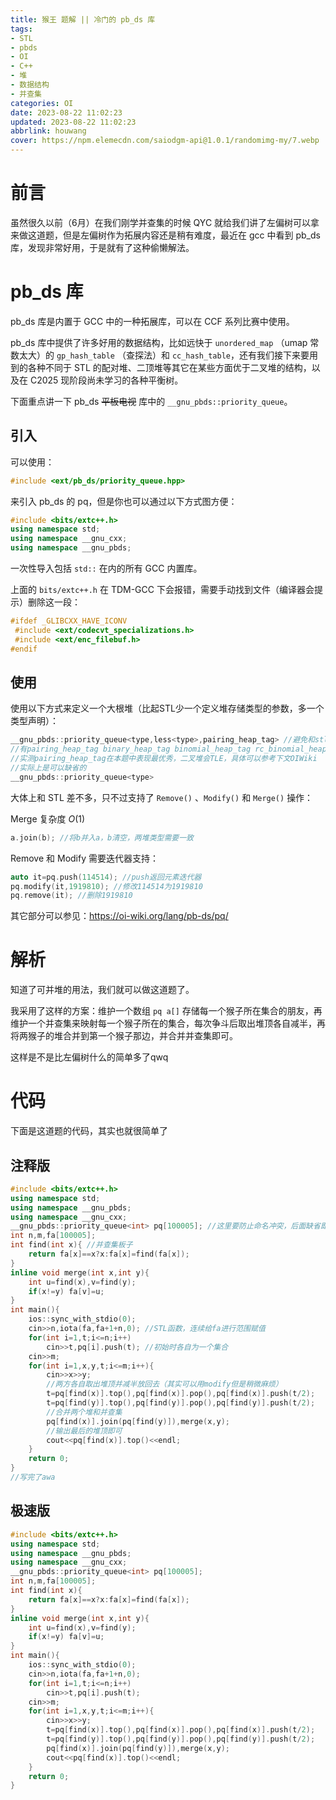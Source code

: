 ```yaml
---
title: 猴王 题解 || 冷门的 pb_ds 库
tags:
- STL
- pbds
- OI
- C++
- 堆
- 数据结构
- 并查集
categories: OI
date: 2023-08-22 11:02:23
updated: 2023-08-22 11:02:23
abbrlink: houwang
cover: https://npm.elemecdn.com/saiodgm-api@1.0.1/randomimg-my/7.webp
---
```



# 前言

虽然很久以前（6月）在我们刚学并查集的时候 QYC 就给我们讲了左偏树可以拿来做这道题，但是左偏树作为拓展内容还是稍有难度，最近在 gcc 中看到 pb_ds 库，发现非常好用，于是就有了这种偷懒解法。

# pb_ds 库

pb_ds 库是内置于 GCC 中的一种拓展库，可以在 CCF 系列比赛中使用。

pb_ds 库中提供了许多好用的数据结构，比如远快于 `unordered_map` （umap 常数太大）的 `gp_hash_table` （查探法）和 `cc_hash_table`，还有我们接下来要用到的各种不同于 STL 的配对堆、二顶堆等其它在某些方面优于二叉堆的结构，以及在 C2025 现阶段尚未学习的各种平衡树。

下面重点讲一下 pb_ds ~~平板电视~~ 库中的 `__gnu_pbds::priority_queue`。

## 引入

可以使用：

```c++
#include <ext/pb_ds/priority_queue.hpp>
```

来引入 pb_ds 的 pq，但是你也可以通过以下方式图方便：

```c++
#include <bits/extc++.h>
using namespace std;
using namespace __gnu_cxx;
using namespace __gnu_pbds;
```

一次性导入包括 `std::` 在内的所有 GCC 内置库。

上面的 `bits/extc++.h` 在 TDM-GCC 下会报错，需要手动找到文件（编译器会提示）删除这一段：

```c++
#ifdef _GLIBCXX_HAVE_ICONV
 #include <ext/codecvt_specializations.h>
 #include <ext/enc_filebuf.h>
#endif
```

## 使用

使用以下方式来定义一个大根堆（比起STL少一个定义堆存储类型的参数，多一个类型声明）：

```cpp
__gnu_pbds::priority_queue<type,less<type>,pairing_heap_tag> //避免和stl混淆，pairing_heap_tag表示声明配对堆，可以合并
//有pairing_heap_tag binary_heap_tag binomial_heap_tag rc_binomial_heap_tag thin_heap_tag
//实测pairing_heap_tag在本题中表现最优秀，二叉堆会TLE，具体可以参考下文OIWiki
//实际上是可以缺省的
__gnu_pbds::priority_queue<type>
```

大体上和 STL 差不多，只不过支持了 `Remove()` 、`Modify()` 和 `Merge()` 操作：

Merge 复杂度 $O(1)$

```cpp
a.join(b); //将b并入a，b清空，两堆类型需要一致
```

Remove 和 Modify 需要迭代器支持：

```cpp
auto it=pq.push(114514); //push返回元素迭代器
pq.modify(it,1919810); //修改114514为1919810
pq.remove(it); //删除1919810
```

其它部分可以参见：https://oi-wiki.org/lang/pb-ds/pq/

# 解析

知道了可并堆的用法，我们就可以做这道题了。

我采用了这样的方案：维护一个数组 `pq a[]` 存储每一个猴子所在集合的朋友，再维护一个并查集来映射每一个猴子所在的集合，每次争斗后取出堆顶各自减半，再将两猴子的堆合并到第一个猴子那边，并合并并查集即可。

这样是不是比左偏树什么的简单多了qwq

# 代码

下面是这道题的代码，其实也就很简单了

## 注释版

```cpp
#include <bits/extc++.h>
using namespace std;
using namespace __gnu_pbds;
using namespace __gnu_cxx;
__gnu_pbds::priority_queue<int> pq[100005]; //这里要防止命名冲突，后面缺省即可
int n,m,fa[100005]; 
int find(int x){ //并查集板子
    return fa[x]==x?x:fa[x]=find(fa[x]);
}
inline void merge(int x,int y){
    int u=find(x),v=find(y);
    if(x!=y) fa[v]=u;
}
int main(){
    ios::sync_with_stdio(0);
    cin>>n,iota(fa,fa+1+n,0); //STL函数，连续给fa进行范围赋值
    for(int i=1,t;i<=n;i++)
        cin>>t,pq[i].push(t); //初始时各自为一个集合
    cin>>m;
    for(int i=1,x,y,t;i<=m;i++){
        cin>>x>>y;
        //两方各自取出堆顶并减半放回去（其实可以用modify但是稍微麻烦）
        t=pq[find(x)].top(),pq[find(x)].pop(),pq[find(x)].push(t/2);
        t=pq[find(y)].top(),pq[find(y)].pop(),pq[find(y)].push(t/2);
        //合并两个堆和并查集
        pq[find(x)].join(pq[find(y)]),merge(x,y);
        //输出最后的堆顶即可
        cout<<pq[find(x)].top()<<endl;
    }
    return 0;
}
//写完了awa
```

## 极速版

```cpp
#include <bits/extc++.h>
using namespace std;
using namespace __gnu_pbds;
using namespace __gnu_cxx;
__gnu_pbds::priority_queue<int> pq[100005];
int n,m,fa[100005];
int find(int x){
    return fa[x]==x?x:fa[x]=find(fa[x]);
}
inline void merge(int x,int y){
    int u=find(x),v=find(y);
    if(x!=y) fa[v]=u;
}
int main(){
    ios::sync_with_stdio(0);
    cin>>n,iota(fa,fa+1+n,0);
    for(int i=1,t;i<=n;i++)
        cin>>t,pq[i].push(t);
    cin>>m;
    for(int i=1,x,y,t;i<=m;i++){
        cin>>x>>y;
        t=pq[find(x)].top(),pq[find(x)].pop(),pq[find(x)].push(t/2);
        t=pq[find(y)].top(),pq[find(y)].pop(),pq[find(y)].push(t/2);
        pq[find(x)].join(pq[find(y)]),merge(x,y);
        cout<<pq[find(x)].top()<<endl;
    }
    return 0;
}
```
